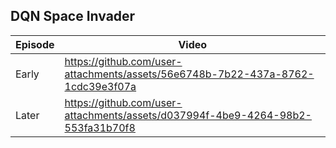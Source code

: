 
## DQN Space Invader

| Episode | Video |
|---------|--------|
| Early        | https://github.com/user-attachments/assets/56e6748b-7b22-437a-8762-1cdc39e3f07a |
| Later        | https://github.com/user-attachments/assets/d037994f-4be9-4264-98b2-553fa31b70f8 |

